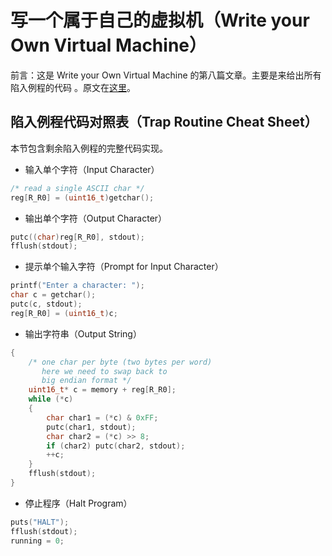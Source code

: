 # 写一个属于自己的虚拟机（Write your Own Virtual Machine）



前言：这是 Write your Own Virtual Machine 的第八篇文章。主要是来给出所有陷入例程的代码 。原文在[这里](https://justinmeiners.github.io/lc3-vm/)。





##  陷入例程代码对照表（Trap Routine Cheat Sheet）



本节包含剩余陷入例程的完整代码实现。



+ 输入单个字符（Input Character）

```c
/* read a single ASCII char */
reg[R_R0] = (uint16_t)getchar();
```

+ 输出单个字符（Output Character）

```c
putc((char)reg[R_R0], stdout);
fflush(stdout);
```



+ 提示单个输入字符（Prompt for Input Character）

```c
printf("Enter a character: ");
char c = getchar();
putc(c, stdout);
reg[R_R0] = (uint16_t)c;
```



+ 输出字符串（Output String）

```c
{
    /* one char per byte (two bytes per word)
       here we need to swap back to
       big endian format */
    uint16_t* c = memory + reg[R_R0];
    while (*c)
    {
        char char1 = (*c) & 0xFF;
        putc(char1, stdout);
        char char2 = (*c) >> 8;
        if (char2) putc(char2, stdout);
        ++c;
    }
    fflush(stdout);
}
```



+ 停止程序（Halt Program）

```c
puts("HALT");
fflush(stdout);
running = 0;
```



